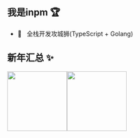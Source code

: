 ## 我是inpm 🏆

- 🐧 &nbsp;&nbsp;全栈开发攻城狮(TypeScript + Golang)

## 新年汇总 ✨

<img align="" height="137px" src="https://github-readme-stats.vercel.app/api?username=c-yyy&hide_title=true&hide_border=true&show_icons=true&include_all_commits=true&line_height=21&bg_color=0,EC6C6C,FFD479,FFFC79,73FA79&theme=graywhite&locale=cn" /><img align="" height="137px" src="https://github-readme-stats.vercel.app/api/top-langs/?username=c-yyy&hide_title=true&hide_border=true&layout=compact&bg_color=0,73FA79,73FDFF,D783FF&theme=graywhite&locale=cn" />
